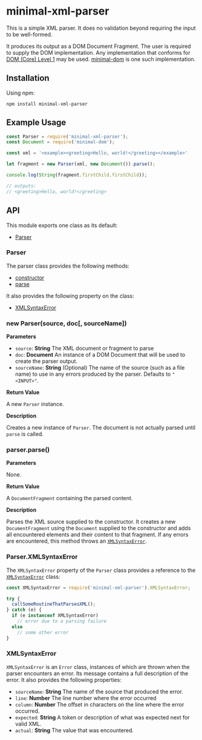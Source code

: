 # minimal-xml-parser

This is a simple XML parser. It does no validation beyond requiring the input to be well-formed.

It produces its output as a DOM Document Fragment. The user is required to supply the DOM implementation. Any implementation that conforms for [DOM (Core) Level 1](https://www.w3.org/TR/REC-DOM-Level-1/level-one-core.html) may be used. [minimal-dom](https://github.com/jeffreyhunter77/minimal-dom) is one such implementation.

## Installation

Using npm:

```
npm install minimal-xml-parser
```

## Example Usage

```javascript
const Parser = require('minimal-xml-parser');
const Document = require('minimal-dom');

const xml = '<example><greeting>Hello, world!</greeting></example>'

let fragment = new Parser(xml, new Document()).parse();

console.log(String(fragment.firstChild.firstChild));

// outputs:
// <greeting>Hello, world!</greeting>
```

## API

This module exports one class as its default:

 * [Parser](#api_parser)

<a name="api_parser"></a>
### Parser

The parser class provides the following methods:

 * [constructor](#api_parser_constructor)
 * [parse](#api_parser_parse)

It also provides the following property on the class:

 * [XMLSyntaxError](#api_parser_xmlsyntaxerror)

<a name="api_parser_constructor"></a>
### new Parser(source, doc[, sourceName])

**Parameters**

  * `source`: **String** The XML document or fragment to parse
  * `doc`: **Document** An instance of a DOM Document that will be used to create the parser output.
  * `sourceName`: **String** (Optional) The name of the source (such as a file name) to use in any errors produced by the parser. Defaults to `"<INPUT>"`.

**Return Value**

A new `Parser` instance.

**Description**

Creates a new instance of `Parser`. The document is not actually parsed until `parse` is called.

<a name="api_parser_parse"></a>
### parser.parse()

**Parameters**

None.

**Return Value**

A `DocumentFragment` containing the parsed content.

**Description**

Parses the XML source supplied to the constructor. It creates a new `DocumentFragment` using the `Document` supplied to the constructor and adds all encountered elements and their content to that fragment. If any errors are encountered, this method throws an [`XMLSyntaxError`](#api_xml_syntaxerror).

<a name="api_parser_xmlsyntaxerror"></a>
### Parser.XMLSyntaxError

The `XMLSyntaxError` property of the `Parser` class provides a reference to the [`XMLSyntaxError`](#api_xmlsyntaxerror) class:

```javascript
const XMLSyntaxError = require('minimal-xml-parser').XMLSyntaxError;

try {
  callSomeRoutineThatParsesXML();
} catch (e) {
  if (e instanceof XMLSyntaxError)
    // error due to a parsing failure
  else
    // some other error
}
```

<a name="api_xmlsyntaxerror"></a>
### XMLSyntaxError

`XMLSyntaxError` is an `Error` class, instances of which are thrown when the parser encounters an error. Its message contains a full description of the error. It also provides the following properties:

 * `sourceName`: **String** The name of the source that produced the error.
 * `line`: **Number** The line number where the error occurred
 * `column`: **Number** The offset in characters on the line where the error occurred.
 * `expected`: **String** A token or description of what was expected next for valid XML.
 * `actual`: **String** The value that was encountered.
